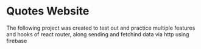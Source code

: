 # Quotes Website

The following project was created to test out and practice multiple features and hooks of react router, along sending and fetchind data via http using firebase
